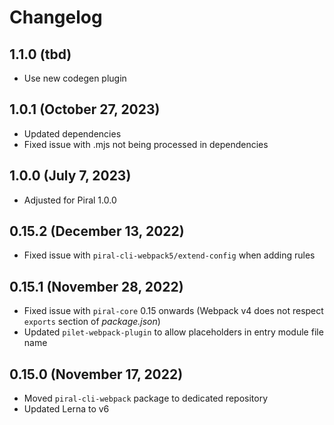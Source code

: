 # Changelog

## 1.1.0 (tbd)

- Use new codegen plugin

## 1.0.1 (October 27, 2023)

- Updated dependencies
- Fixed issue with .mjs not being processed in dependencies

## 1.0.0 (July 7, 2023)

- Adjusted for Piral 1.0.0

## 0.15.2 (December 13, 2022)

- Fixed issue with `piral-cli-webpack5/extend-config` when adding rules

## 0.15.1 (November 28, 2022)

- Fixed issue with `piral-core` 0.15 onwards (Webpack v4 does not respect `exports` section of *package.json*)
- Updated `pilet-webpack-plugin` to allow placeholders in entry module file name

## 0.15.0 (November 17, 2022)

- Moved `piral-cli-webpack` package to dedicated repository
- Updated Lerna to v6
